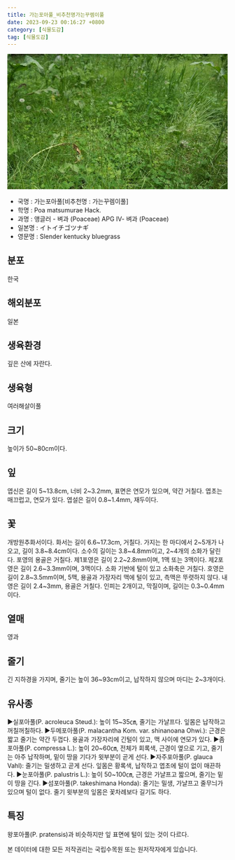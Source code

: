 ```yaml
---
title: 가는포아풀_비추천명가는꾸렘이풀
date: 2023-09-23 00:16:27 +0800
category: [식물도감]
tag: [식물도감]
---
```




![가는포아풀[비추천명 : 가는꾸렘이풀]](/assets/img/fileUpload/plants/basic/Gramineae/Poa/14672/14672_20160725133657593files_th2.jpg)
- 국명 : 가는포아풀[비추천명 : 가는꾸렘이풀]
- 학명 : Poa matsumurae Hack.
- 과명 : 앵글러 - 벼과 (Poaceae) APG Ⅳ- 벼과 (Poaceae)
- 일본명 : イトイチゴツナギ
- 영문명 : Slender kentucky bluegrass


## 분포
한국
## 해외분포
일본
## 생육환경
깊은 산에 자란다.
## 생육형
여러해살이풀
## 크기
높이가 50~80cm이다.
## 잎
엽신은 길이 5~13.8cm, 너비 2~3.2mm, 표면은 연모가 있으며, 약간 거칠다. 엽초는 매끄럽고, 연모가 있다. 엽설은 길이 0.8~1.4mm, 재두이다.
## 꽃
개방원추화서이다. 화서는 길이 6.6~17.3cm, 거칠다. 가지는 한 마디에서 2~5개가 나오고, 길이 3.8~8.4cm이다. 소수의 길이는 3.8~4.8mm이고, 2~4개의 소화가 달린다. 포영의 용골은 거칠다. 제1포영은 길이 2.2~2.8mm이며, 1맥 또는 3맥이다. 제2포영은 길이 2.6~3.3mm이며, 3맥이다. 소화 기반에 털이 있고 소화축은 거칠다. 호영은 길이 2.8~3.5mm이며, 5맥, 용골과 가장자리 맥에 털이 있고, 측맥은 뚜렷하지 않다. 내영은 길이 2.4~3mm, 용골은 거칠다. 인피는 2개이고, 막질이며, 길이는 0.3~0.4mm이다.
## 열매
영과
## 줄기
긴 지하경을 가지며, 줄기는 높이 36~93cm이고, 납작하지 않으며 마디는 2~3개이다.
## 유사종
▶실포아풀(P. acroleuca Steud.): 높이 15~35㎝, 줄기는 가냘프다. 잎몸은 납작하고 꺼칠꺼칠하다.
▶두메포아풀(P. malacantha Kom. var. shinanoana Ohwi.): 근경은 짧고 줄기는 약간 두껍다. 용골과 가장자리에 긴털이 있고, 맥 사이에 연모가 있다.
▶좀포아풀(P. compressa L.): 높이 20~60㎝, 전체가 회록색, 근경이 옆으로 기고, 줄기는 아주 납작하며, 밑이 땅을 기다가 윗부분이 곧게 선다. 
▶자주포아풀(P. glauca Vahl): 줄기는 밀생하고 곧게 선다. 잎몸은 황록색, 납작하고 엽초에 털이 없이 매끈하다. 
▶눈포아풀(P. palustris L.): 높이 50~100㎝, 근경은 가냘프고 짧으며, 줄기는 밑이 땅을 긴다. 
▶섬포아풀(P. takeshimana Honda): 줄기는 밀생, 가냘프고 줄무늬가 있으며 털이 없다. 줄기 윗부분의 잎몸은 꽃차례보다 길기도 하다.
## 특징
왕포아풀(P. pratensis)과 비슷하지만 잎 표면에 털이 있는 것이 다르다.






본 데이터에 대한 모든 저작권리는 국립수목원 또는 원저작자에게 있습니다.
